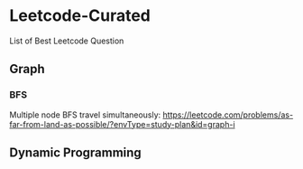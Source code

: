 # Leetcode-Curated
List of Best Leetcode Question

## Graph
### BFS
Multiple node BFS travel simultaneously: https://leetcode.com/problems/as-far-from-land-as-possible/?envType=study-plan&id=graph-i


## Dynamic Programming

